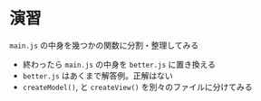 # 演習
`main.js` の中身を幾つかの関数に分割・整理してみる

- 終わったら `main.js` の中身を `better.js` に置き換える
- `better.js` はあくまで解答例。正解はない
- `createModel()`, と `createView()` を別々のファイルに分けてみる

